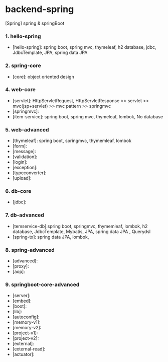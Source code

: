 # backend-spring
[Spring] spring &amp; springBoot
### 1. hello-spring
- [hello-spring]: spring boot, spring mvc, thymeleaf, h2 database, jdbc, JdbcTemplate, JPA, spring data JPA
### 2. spring-core
- [core]: object oriented design
### 4. web-core
- [servlet]: HttpServletRequest, HttpServletResponse >> servlet >> mvc(jsp+servlet) >> mvc pattern >> springmvc
- [springmvc]: 
- [item-service]: spring boot, spring mvc, thymeleaf, lombok, No database
### 5. web-advanced
- [thymeleaf]: spring boot, springmvc, thymemleaf, lombok
- [form]: 
- [message]: 
- [validation]: 
- [login]: 
- [exception]: 
- [typeconverter]: 
- [upload]: 
### 6. db-core
- [jdbc]: 
### 7. db-advanced
- [temservice-db]:spring boot, springmvc, thymemleaf, lombok, h2 database, JdbcTemplate, Mybatis, JPA, spring data JPA , Querydsl
- [spring-tx]: spring data JPA, lombok,
### 8. spring-advanced
- [advanced]: 
- [proxy]: 
- [aop]: 
### 9. springboot-core-advanced
- [server]: 
- [embed]: 
- [boot]: 
- [lib]: 
- [autoconfig]: 
- [memory-v1]: 
- [memory-v2]: 
- [project-v1]: 
- [project-v2]: 
- [external]: 
- [external-read]: 
- [actuator]: 
